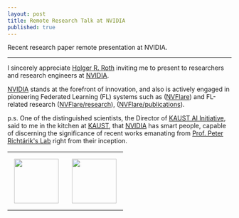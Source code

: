 ```yaml
---
layout: post
title: Remote Research Talk at NVIDIA
published: true
---
```


Recent research paper remote presentation at NVIDIA.

---

I sincerely appreciate [Holger R. Roth](https://www.linkedin.com/in/holger-r-roth-b939a79/) inviting me to present to researchers and research engineers at [NVIDIA](https://www.nvidia.com/).

[NVIDIA](https://www.nvidia.com/) stands at the forefront of innovation, and also is actively engaged in pioneering Federated Learning (FL) systems such as ([NVFlare](https://developer.nvidia.com/flare)) and FL-related research ([NVFlare/research](https://github.com/NVIDIA/NVFlare/tree/main/research)), ([NVFlare/publications](https://nvflare.readthedocs.io/en/main/publications_and_talks.html)).

p.s. One of the distinguished scientists, the Director of [KAUST AI Initiative](https://cemse.kaust.edu.sa/ai), said to me in the kitchen at [KAUST](https://www.kaust.edu.sa/en/), that [NVIDIA](https://www.nvidia.com/) has smart people, capable of discerning the significance of recent works emanating from [Prof. Peter Richtárik's Lab](https://richtarik.org/) right from their inception.

<table style="text-align:center;">
<tr>
<td style="padding:15px;text-align:center;vertical-align:middle;"> <img height="100px" src="https://burlachenkok.github.io/materials/KAUST-logo.svg"/> </td>
<td style="padding:15px;text-align:center;vertical-align:middle;"> <img height="100px" src="https://burlachenkok.github.io/materials/Nvidia_logo.svg"/> </td>
</tr>
</table>
